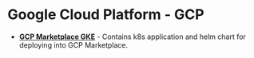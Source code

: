 # Google Cloud Platform - GCP

* [**GCP Marketplace GKE**](https://github.com/aquasecurity/aqua-helm/tree/master/docs/marketplace/gcp/gke) - Contains k8s application and helm chart for deploying into GCP Marketplace.
